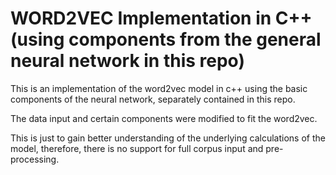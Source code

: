 # WORD2VEC Implementation in C++ (using components from the general neural network in this repo)

This is an implementation of the word2vec model in c++ using the basic components of the neural network, separately contained in this repo.

The data input and certain components were modified to fit the word2vec. 

This is just to gain better understanding of the underlying calculations of the model, therefore, there is no support for full corpus input and pre-processing.


